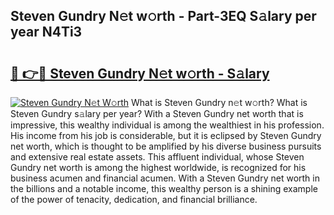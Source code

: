 ## Steven Gundry N𝚎t w𝚘rth - Part-3EQ S𝚊lary per year N4Ti3

# <h2><a href="http://gc0hd4f.nevu.top/?p=Steven+Gundry">🔗 👉🔴 Steven Gundry N𝚎t w𝚘rth - S𝚊lary</a></h2>

[![Steven Gundry N𝚎t W𝚘rth](https://i.imgur.com/Oavwk0R.jpeg)](http://gc0hd4f.nevu.top/?p=Steven+Gundry)
What is Steven Gundry n𝚎t w𝚘rth? What is Steven Gundry s𝚊lary per year?
With a Steven Gundry net worth that is impressive, this wealthy individual is among the wealthiest in his profession. His income from his job is considerable, but it is eclipsed by Steven Gundry net worth, which is thought to be amplified by his diverse business pursuits and extensive real estate assets. This affluent individual, whose Steven Gundry net worth is among the highest worldwide, is recognized for his business acumen and financial acumen. With a Steven Gundry net worth in the billions and a notable income, this wealthy person is a shining example of the power of tenacity, dedication, and financial brilliance.
